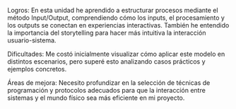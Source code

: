Logros: En esta unidad he aprendido a estructurar procesos mediante el método Input/Output, comprendiendo cómo los inputs, el procesamiento y los outputs se conectan en experiencias interactivas. También he entendido la importancia del storytelling para hacer más intuitiva la interacción usuario-sistema.

Dificultades: Me costó inicialmente visualizar cómo aplicar este modelo en distintos escenarios, pero superé esto analizando casos prácticos y ejemplos concretos.

Áreas de mejora: Necesito profundizar en la selección de técnicas de programación y protocolos adecuados para que la interacción entre sistemas y el mundo físico sea más eficiente en mi proyecto.
